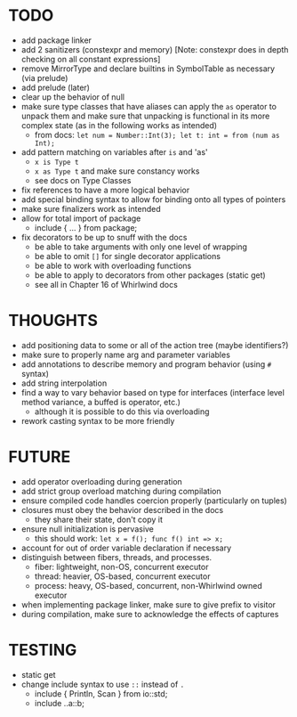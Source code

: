 # TODO

- add package linker
- add 2 sanitizers (constexpr and memory) [Note: constexpr does in depth checking on all constant expressions]
- remove MirrorType and declare builtins in SymbolTable as necessary (via prelude)
- add prelude (later)
- clear up the behavior of null
- make sure type classes that have aliases can apply the `as` operator to unpack
them
and make sure that unpacking is functional in its more complex state (as in the
following works as intended)
  * from docs: `let num = Number::Int(3); let t: int = from (num as Int);`
- add pattern matching on variables after `is` and 'as'
  * `x is Type t`
  * `x as Type t`
and make sure constancy works
  * see docs on Type Classes
- fix references to have a more logical behavior
- add special binding syntax to allow for binding onto all types of pointers
- make sure finalizers work as intended
- allow for total import of package
  * include { ... } from package;
- fix decorators to be up to snuff with the docs
  * be able to take arguments with only one level of wrapping
  * be able to omit `[]` for single decorator applications
  * be able to work with overloading functions
  * be able to apply to decorators from other packages (static get)
  * see all in Chapter 16 of Whirlwind docs

# THOUGHTS

- add positioning data to some or all of the action tree (maybe identifiers?)
- make sure to properly name arg and parameter variables
- add annotations to describe memory and program behavior (using `#` syntax)
- add string interpolation
- find a way to vary behavior based on type for interfaces (interface level method variance, a buffed is operator, etc.)
  * although it is possible to do this via overloading
- rework casting syntax to be more friendly

# FUTURE

- add operator overloading during generation
- add strict group overload matching during compilation
- ensure compiled code handles coercion properly (particularly on tuples)
- closures must obey the behavior described in the docs
  * they share their state, don't copy it
- ensure null initialization is pervasive
  * this should work: `let x = f(); func f() int => x;`
- account for out of order variable declaration if necessary
- distinguish between fibers, threads, and processes.
  * fiber: lightweight, non-OS, concurrent executor
  * thread: heavier, OS-based, concurrent executor
  * process: heavy, OS-based, concurrent, non-Whirlwind owned executor
- when implementing package linker, make sure to give prefix to visitor
- during compilation, make sure to acknowledge the effects of captures

# TESTING

- static get
- change include syntax to use `::` instead of `.`
  * include { Println, Scan } from io::std;
  * include ..a::b;

